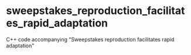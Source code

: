 # sweepstakes_reproduction_facilitates_rapid_adaptation
C++ code accompanying "Sweepstakes reproduction facilitates rapid adaptation"
